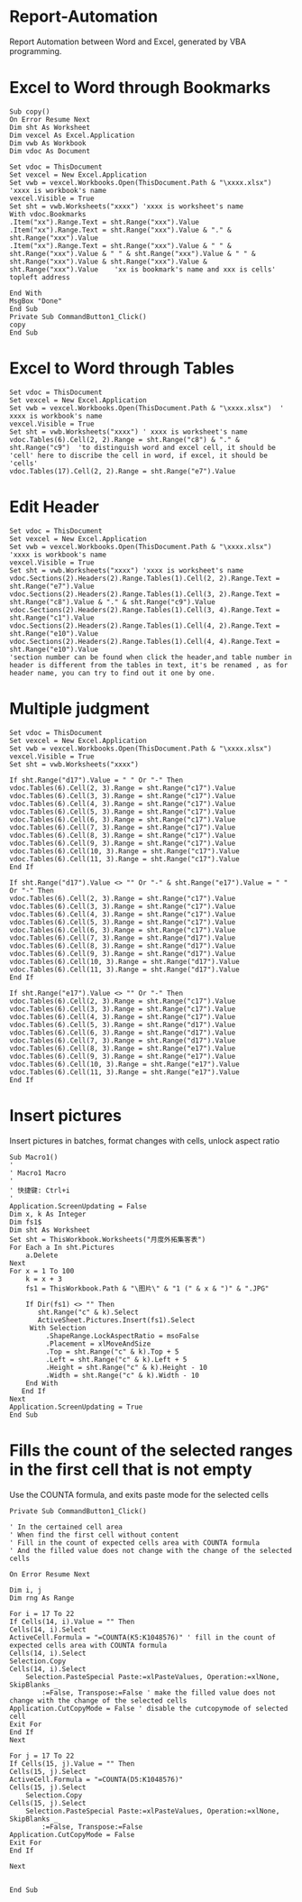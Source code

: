 # Report-Automation
Report Automation between Word and Excel, generated by VBA programming.
# Excel to Word through Bookmarks
    Sub copy()
    On Error Resume Next
    Dim sht As Worksheet
    Dim vexcel As Excel.Application
    Dim vwb As Workbook
    Dim vdoc As Document
    
    Set vdoc = ThisDocument
    Set vexcel = New Excel.Application
    Set vwb = vexcel.Workbooks.Open(ThisDocument.Path & "\xxxx.xlsx") 'xxxx is workbook's name
    vexcel.Visible = True
    Set sht = vwb.Worksheets("xxxx") 'xxxx is worksheet's name
    With vdoc.Bookmarks
    .Item("xx").Range.Text = sht.Range("xxx").Value
    .Item("xx").Range.Text = sht.Range("xxx").Value & "." & sht.Range("xxx").Value
    .Item("xx").Range.Text = sht.Range("xxx").Value & " " & sht.Range("xxx").Value & " " & sht.Range("xxx").Value & " " & sht.Range("xxx").Value & sht.Range("xxx").Value & sht.Range("xxx").Value    'xx is bookmark's name and xxx is cells' topleft address 
    
    End With
    MsgBox "Done"
    End Sub
    Private Sub CommandButton1_Click()
    copy
    End Sub
# Excel to Word through Tables   

    Set vdoc = ThisDocument
    Set vexcel = New Excel.Application
    Set vwb = vexcel.Workbooks.Open(ThisDocument.Path & "\xxxx.xlsx")  ' xxxx is workbook's name
    vexcel.Visible = True
    Set sht = vwb.Worksheets("xxxx") ' xxxx is worksheet's name
    vdoc.Tables(6).Cell(2, 2).Range = sht.Range("c8") & "." & sht.Range("c9")  'to distinguish word and excel cell, it should be 'cell' here to discribe the cell in word, if excel, it should be 'cells'
    vdoc.Tables(17).Cell(2, 2).Range = sht.Range("e7").Value
    
# Edit Header
  
    Set vdoc = ThisDocument
    Set vexcel = New Excel.Application
    Set vwb = vexcel.Workbooks.Open(ThisDocument.Path & "\xxxx.xlsx") 'xxxx is workbook's name
    vexcel.Visible = True
    Set sht = vwb.Worksheets("xxxx") 'xxxx is worksheet's name
    vdoc.Sections(2).Headers(2).Range.Tables(1).Cell(2, 2).Range.Text = sht.Range("e7").Value
    vdoc.Sections(2).Headers(2).Range.Tables(1).Cell(3, 2).Range.Text = sht.Range("c8").Value & "." & sht.Range("c9").Value
    vdoc.Sections(2).Headers(2).Range.Tables(1).Cell(3, 4).Range.Text = sht.Range("c1").Value
    vdoc.Sections(2).Headers(2).Range.Tables(1).Cell(4, 2).Range.Text = sht.Range("e10").Value
    vdoc.Sections(2).Headers(2).Range.Tables(1).Cell(4, 4).Range.Text = sht.Range("e10").Value 
    'section number can be found when click the header,and table number in header is different from the tables in text, it's be renamed , as for header name, you can try to find out it one by one. 
    
# Multiple judgment
    
    Set vdoc = ThisDocument
    Set vexcel = New Excel.Application
    Set vwb = vexcel.Workbooks.Open(ThisDocument.Path & "\xxxx.xlsx")
    vexcel.Visible = True
    Set sht = vwb.Worksheets("xxxx")
    
    If sht.Range("d17").Value = " " Or "-" Then
    vdoc.Tables(6).Cell(2, 3).Range = sht.Range("c17").Value
    vdoc.Tables(6).Cell(3, 3).Range = sht.Range("c17").Value
    vdoc.Tables(6).Cell(4, 3).Range = sht.Range("c17").Value
    vdoc.Tables(6).Cell(5, 3).Range = sht.Range("c17").Value
    vdoc.Tables(6).Cell(6, 3).Range = sht.Range("c17").Value
    vdoc.Tables(6).Cell(7, 3).Range = sht.Range("c17").Value
    vdoc.Tables(6).Cell(8, 3).Range = sht.Range("c17").Value
    vdoc.Tables(6).Cell(9, 3).Range = sht.Range("c17").Value
    vdoc.Tables(6).Cell(10, 3).Range = sht.Range("c17").Value
    vdoc.Tables(6).Cell(11, 3).Range = sht.Range("c17").Value
    End If
    
    If sht.Range("d17").Value <> "" Or "-" & sht.Range("e17").Value = " " Or "-" Then
    vdoc.Tables(6).Cell(2, 3).Range = sht.Range("c17").Value
    vdoc.Tables(6).Cell(3, 3).Range = sht.Range("c17").Value
    vdoc.Tables(6).Cell(4, 3).Range = sht.Range("c17").Value
    vdoc.Tables(6).Cell(5, 3).Range = sht.Range("c17").Value
    vdoc.Tables(6).Cell(6, 3).Range = sht.Range("c17").Value
    vdoc.Tables(6).Cell(7, 3).Range = sht.Range("d17").Value
    vdoc.Tables(6).Cell(8, 3).Range = sht.Range("d17").Value
    vdoc.Tables(6).Cell(9, 3).Range = sht.Range("d17").Value
    vdoc.Tables(6).Cell(10, 3).Range = sht.Range("d17").Value
    vdoc.Tables(6).Cell(11, 3).Range = sht.Range("d17").Value
    End If

    If sht.Range("e17").Value <> "" Or "-" Then
    vdoc.Tables(6).Cell(2, 3).Range = sht.Range("c17").Value
    vdoc.Tables(6).Cell(3, 3).Range = sht.Range("c17").Value
    vdoc.Tables(6).Cell(4, 3).Range = sht.Range("c17").Value
    vdoc.Tables(6).Cell(5, 3).Range = sht.Range("d17").Value
    vdoc.Tables(6).Cell(6, 3).Range = sht.Range("d17").Value
    vdoc.Tables(6).Cell(7, 3).Range = sht.Range("d17").Value
    vdoc.Tables(6).Cell(8, 3).Range = sht.Range("e17").Value
    vdoc.Tables(6).Cell(9, 3).Range = sht.Range("e17").Value
    vdoc.Tables(6).Cell(10, 3).Range = sht.Range("e17").Value
    vdoc.Tables(6).Cell(11, 3).Range = sht.Range("e17").Value
    End If
# Insert pictures
Insert pictures in batches, format changes with cells, unlock aspect ratio
    
    Sub Macro1()
    '
    ' Macro1 Macro
    '
    ' 快捷键: Ctrl+i
    '
    Application.ScreenUpdating = False
    Dim x, k As Integer
    Dim fs1$
    Dim sht As Worksheet
    Set sht = ThisWorkbook.Worksheets("月度外拓集客表")
    For Each a In sht.Pictures
        a.Delete
    Next
    For x = 1 To 100
        k = x + 3
        fs1 = ThisWorkbook.Path & "\图片\" & "1 (" & x & ")" & ".JPG"
    
        If Dir(fs1) <> "" Then
           sht.Range("c" & k).Select
           ActiveSheet.Pictures.Insert(fs1).Select
         With Selection
             .ShapeRange.LockAspectRatio = msoFalse
             .Placement = xlMoveAndSize
             .Top = sht.Range("c" & k).Top + 5
             .Left = sht.Range("c" & k).Left + 5
             .Height = sht.Range("c" & k).Height - 10
             .Width = sht.Range("c" & k).Width - 10
        End With
       End If
    Next
    Application.ScreenUpdating = True
    End Sub

# Fills the count of the selected ranges in the first cell that is not empty
Use the COUNTA formula, and exits paste mode for the selected cells

    Private Sub CommandButton1_Click()

    ' In the certained cell area
    ' When find the first cell without content
    ' Fill in the count of expected cells area with COUNTA formula
    ' And the filled value does not change with the change of the selected cells
    
    On Error Resume Next
    
    Dim i, j
    Dim rng As Range

    For i = 17 To 22
    If Cells(14, i).Value = "" Then
    Cells(14, i).Select
    ActiveCell.Formula = "=COUNTA(K5:K1048576)" ' fill in the count of expected cells area with COUNTA formula
    Cells(14, i).Select
    Selection.Copy
    Cells(14, i).Select
        Selection.PasteSpecial Paste:=xlPasteValues, Operation:=xlNone, SkipBlanks _
            :=False, Transpose:=False ' make the filled value does not change with the change of the selected cells
    Application.CutCopyMode = False ' disable the cutcopymode of selected cell
    Exit For
    End If
    Next
    
    For j = 17 To 22
    If Cells(15, j).Value = "" Then
    Cells(15, j).Select
    ActiveCell.Formula = "=COUNTA(D5:K1048576)"
    Cells(15, j).Select
        Selection.Copy
    Cells(15, j).Select
        Selection.PasteSpecial Paste:=xlPasteValues, Operation:=xlNone, SkipBlanks _
            :=False, Transpose:=False
    Application.CutCopyMode = False
    Exit For
    End If
     
    Next
    
        
    End Sub
